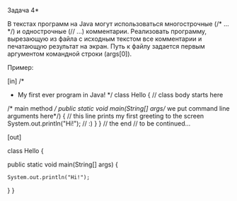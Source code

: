 Задача 4*

В текстах программ на Java могут использоваться многострочные (/* ... */) и однострочные (// ...) комментарии. Реализовать программу, вырезающую из файла с исходным текстом все комментарии и печатающую результат на экран. Путь к файлу задается первым аргументом командной строки (args[0]).

Пример:

[in]
/*
 * My first ever program in Java!
 */
class Hello { // class body starts here 
  
  /* main method */
  public static void main(String[] args/* we put command line arguments here*/) {
    // this line prints my first greeting to the screen
    System.out.println("Hi!"); // :)
  }
} // the end
// to be continued...

[out]

class Hello {  
    
  public static void main(String[] args) {
    
    System.out.println("Hi!"); 
  }
} 
